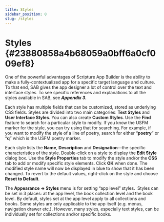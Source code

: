 ```yaml
---
title: Styles
sidebar_position: 0
slug: /styles
---
```




# Styles {#23880858a4b68059a0bff6a0cf009ef8}


One of the powerful advantages of Scripture App Builder is the ability to make a fully-contextualized app for a specific target language and culture. To that end, SAB gives the app designer a lot of control over the text and interface styles. To see specific references and explanations to all the styles available in SAB, see _**Appendix 3**_.


Each style has multiple fields that can be customized, stored as underlying CSS fields. Styles are divided into two main categories: **Text Styles** and **User Interface Styles**. You can also create **Custom Styles**. Use the **Find** feature to search for a particular style to modify. If you know the USFM marker for the style, you can try using that for searching. For example, if you want to modify the style of a line of poetry, search for either “**poetry**” or “**q**” which is the USFM poetry marker.


Each style lists the **Name**, **Description** and **Designation**—the specific characteristics of the style. Double-click on a style to display the **Edit Style** dialog box. Use the **Style Properties** tab to modify the style and/or the **CSS** tab to add or modify specific style elements. Click **OK** when done. The modified style name will now be displayed in blue to show that it has been changed. To revert to the default values, right-click on the style and choose **Reset to Default**.


The **Appearance → Styles** menu is for setting “app level” styles.  Styles can be set in 3 places: at the app level, the book collection level and the book level. By default, styles set at the app level apply to all collections and books. Some styles are only applicable to the app itself (e.g. menus, navigation drawer etc.). However, many styles, especially text styles, can be individually set for collections and/or specific books.

